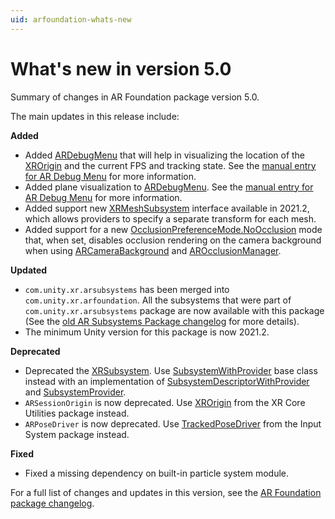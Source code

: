 ```yaml
---
uid: arfoundation-whats-new
---
```

# What's new in version 5.0

Summary of changes in AR Foundation package version 5.0.

The main updates in this release include:

**Added**

- Added [ARDebugMenu](xref:UnityEngine.XR.ARFoundation.ARDebugMenu) that will help in visualizing the location of the [XROrigin](xref:Unity.XR.CoreUtils.XROrigin) and the current FPS and tracking state. See the [manual entry for AR Debug Menu](xref:arfoundation-debug-menu) for more information.
- Added plane visualization to [ARDebugMenu](xref:UnityEngine.XR.ARFoundation.ARDebugMenu). See the [manual entry for AR Debug Menu](xref:arfoundation-debug-menu) for more information.
- Added support new [XRMeshSubsystem](xref:UnityEngine.XR.XRMeshSubsystem) interface available in 2021.2, which allows providers to specify a separate transform for each mesh.
- Added support for a new [OcclusionPreferenceMode.NoOcclusion](xref:UnityEngine.XR.ARSubsystems.Configuration.OcclusionPreferenceMode) mode that, when set, disables occlusion rendering on the camera background when using [ARCameraBackground](xref:UnityEngine.XR.ARFoundation.ARCameraBackground) and [AROcclusionManager](xref:UnityEngine.XR.ARFoundation.AROcclusionManager).

**Updated**

- `com.unity.xr.arsubsystems` has been merged into `com.unity.xr.arfoundation`. All the subsystems that were part of `com.unity.xr.arsubsystems` package are now available with this package (See the [old AR Subsystems Package changelog](https://docs.unity3d.com/Packages/com.unity.xr.arsubsystems@4.2/changelog/CHANGELOG.html) for more details).
- The minimum Unity version for this package is now 2021.2.

**Deprecated**

- Deprecated the [XRSubsystem](xref:UnityEngine.XR.ARSubsystems.XRSubsystem%601). Use [SubsystemWithProvider](xref:UnityEngine.SubsystemsImplementation.SubsystemWithProvider) base class instead with an implementation of [SubsystemDescriptorWithProvider](xref:UnityEngine.SubsystemsImplementation.SubsystemDescriptorWithProvider) and [SubsystemProvider](xref:UnityEngine.SubsystemsImplementation.SubsystemProvider).
- `ARSessionOrigin` is now deprecated. Use [XROrigin](xref:Unity.XR.CoreUtils.XROrigin) from the XR Core Utilities package instead.
- `ARPoseDriver` is now deprecated. Use [TrackedPoseDriver](https://docs.unity3d.com/Packages/com.unity.inputsystem@1.1/api/UnityEngine.InputSystem.XR.TrackedPoseDriver.html) from the Input System package instead.

**Fixed**

- Fixed a missing dependency on built-in particle system module.

For a full list of changes and updates in this version, see the [AR Foundation package changelog](xref:arfoundation-changelog).
